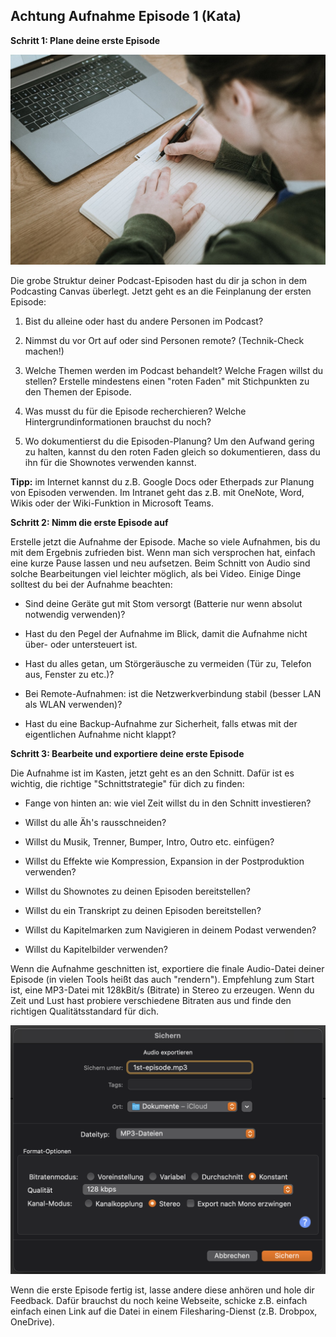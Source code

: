 ## Achtung Aufnahme Episode 1 (Kata)

**Schritt 1: Plane deine erste Episode**

![](./images/kata-6-shownotes-schreiben.jpg)

Die grobe Struktur deiner Podcast-Episoden hast du dir ja schon in dem Podcasting Canvas überlegt. Jetzt geht es an die Feinplanung der ersten Episode:

1. Bist du alleine oder hast du andere Personen im Podcast?

2. Nimmst du vor Ort auf oder sind Personen remote? (Technik-Check machen!)

3. Welche Themen werden im Podcast behandelt? Welche Fragen willst du stellen? Erstelle mindestens einen "roten Faden" mit Stichpunkten zu den Themen der Episode.

4. Was musst du für die Episode recherchieren? Welche Hintergrundinformationen brauchst du noch?

5. Wo dokumentierst du die Episoden-Planung? Um den Aufwand gering zu halten, kannst du den roten Faden gleich so dokumentieren, dass du ihn für die Shownotes verwenden kannst.

**Tipp:** im Internet kannst du z.B. Google Docs oder Etherpads zur Planung von Episoden verwenden. Im Intranet geht das z.B. mit OneNote, Word, Wikis oder der Wiki-Funktion in Microsoft Teams.

**Schritt 2: Nimm die erste Episode auf**

Erstelle jetzt die Aufnahme der Episode. Mache so viele Aufnahmen, bis du mit dem Ergebnis zufrieden bist. Wenn man sich versprochen hat, einfach eine kurze Pause lassen und neu aufsetzen. Beim Schnitt von Audio sind solche Bearbeitungen viel leichter möglich, als bei Video. Einige Dinge solltest du bei der Aufnahme beachten:

- Sind deine Geräte gut mit Stom versorgt (Batterie nur wenn absolut notwendig verwenden)?

- Hast du den Pegel der Aufnahme im Blick, damit die Aufnahme nicht über- oder untersteuert ist.

- Hast du alles getan, um Störgeräusche zu vermeiden (Tür zu, Telefon aus, Fenster zu etc.)?

- Bei Remote-Aufnahmen: ist die Netzwerkverbindung stabil (besser LAN als WLAN verwenden)?

- Hast du eine Backup-Aufnahme zur Sicherheit, falls etwas mit der eigentlichen Aufnahme nicht klappt?

**Schritt 3: Bearbeite und exportiere deine erste Episode**

Die Aufnahme ist im Kasten, jetzt geht es an den Schnitt. Dafür ist es wichtig, die richtige "Schnittstrategie" für dich zu finden:

- Fange von hinten an: wie viel Zeit willst du in den Schnitt investieren?

- Willst du alle Äh's rausschneiden?

- Willst du Musik, Trenner, Bumper, Intro, Outro etc. einfügen?

- Willst du Effekte wie Kompression, Expansion in der Postproduktion verwenden?

- Willst du Shownotes zu deinen Episoden bereitstellen?

- Willst du ein Transkript zu deinen Episoden bereitstellen?

- Willst du Kapitelmarken zum Navigieren in deinem Podast verwenden?

- Willst du Kapitelbilder verwenden?

Wenn die Aufnahme geschnitten ist, exportiere die finale Audio-Datei deiner Episode (in vielen Tools heißt das auch "rendern"). Empfehlung zum Start ist, eine MP3-Datei mit 128kBit/s (Bitrate) in Stereo zu erzeugen. Wenn du Zeit und Lust hast probiere verschiedene Bitraten aus und finde den richtigen Qualitätsstandard für dich.

![Export Dialog in Audacity](./images/kata-6-audacity-export.png)

Wenn die erste Episode fertig ist, lasse andere diese anhören und hole dir Feedback. Dafür brauchst du noch keine Webseite, schicke z.B. einfach einfach einen Link auf die Datei in einem Filesharing-Dienst (z.B. Drobpox, OneDrive).
